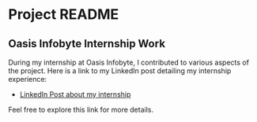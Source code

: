 # Project README

## Oasis Infobyte Internship Work

During my internship at Oasis Infobyte, I contributed to various aspects of the project. Here is a link to my LinkedIn post detailing my internship experience:

- [LinkedIn Post about my internship](https://www.linkedin.com/posts/pabitra-bera_oasisinfobyte-oasisinfobyte-oasisinfobyteinternship-activity-7215507640662048768-hyug?utm_source=share&utm_medium=member_desktop)

Feel free to explore this link for more details.
